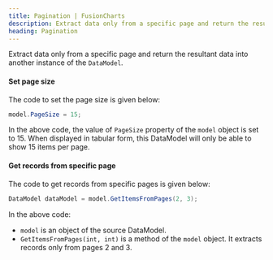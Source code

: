 ```yaml
---
title: Pagination | FusionCharts
description: Extract data only from a specific page and return the resultant data into another instance of the DataModel.
heading: Pagination
---
```


Extract data only from a specific page and return the resultant data into another instance of the `DataModel`.

#### Set page size

The code to set the page size is given below:

```csharp
model.PageSize = 15;
```

In the above code, the value of `PageSize` property of the `model` object is set to 15. When displayed in tabular form, this DataModel will only be able to show 15 items per page.

#### Get records from specific page

The code to get records from specific pages is given below:

```csharp
DataModel dataModel = model.GetItemsFromPages(2, 3);
```

In the above code:

- `model` is an object of the source DataModel.
- `GetItemsFromPages(int, int)` is a method of the `model` object. It extracts records only from pages 2 and 3.

